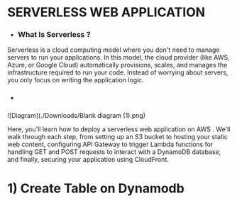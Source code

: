 # SERVERLESS WEB APPLICATION                                                      
                                                           
* ### What Is Serverless ?

Serverless is a cloud computing model where you don't need to manage servers to run your applications. In this model, the cloud provider (like AWS, Azure, or Google Cloud) automatically provisions, scales, and manages the infrastructure required to run your code. Instead of worrying about servers, you only focus on writing the application logic.

* ###

![Diagram](./Downloads/Blank diagram (1).png)

Here, you'll learn how to deploy a serverless web application on AWS . We'll walk through each step, from setting up an S3 bucket to hosting your static web content, configuring API Gateway to trigger Lambda functions for handling GET and POST requests to interact with a DynamoDB database, and finally, securing your application using CloudFront.

# 1) Create Table on Dynamodb
  

